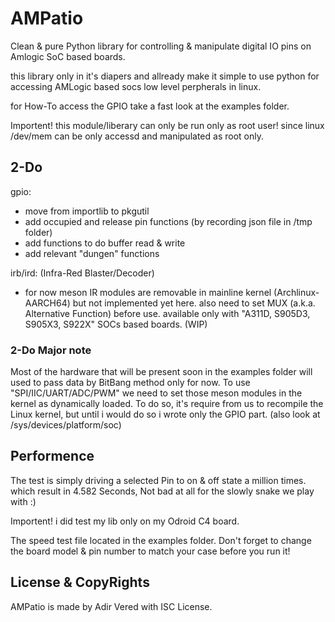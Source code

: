 # AMPatio

Clean & pure Python library for controlling & manipulate digital IO pins on Amlogic SoC based boards.

this library only in it's diapers and allready make it simple to use python for accessing
AMLogic based socs low level perpherals in linux.

for How-To access the GPIO take a fast look at the examples folder.

Importent! this module/liberary can only be run only as root user!
since linux /dev/mem can be only accessd and manipulated as root only.



## 2-Do

gpio:
- move from importlib to pkgutil
- add occupied and release pin functions (by recording json file in /tmp folder)
- add functions to do buffer read & write
- add relevant "dungen" functions

irb/ird: (Infra-Red Blaster/Decoder)
- for now meson IR modules are removable in mainline kernel (Archlinux-AARCH64) but not implemented yet here.
  also need to set MUX (a.k.a. Alternative Function) before use.
  available only with "A311D, S905D3, S905X3, S922X" SOCs based boards. (WIP) 

### 2-Do Major note

Most of the hardware that will be present soon in the examples folder will used to pass data by BitBang method only for now.
To use "SPI/IIC/UART/ADC/PWM" we need to set those meson modules in the kernel as dynamically loaded.
To do so, it's require from us to recompile the Linux kernel, but until i would do so i wrote only the GPIO part.
(also look at /sys/devices/platform/soc)



## Performence

The test is simply driving a selected Pin to on & off state a million times.
which result in 4.582 Seconds, Not bad at all for the slowly snake we play with :)

Importent! i did test my lib only on my Odroid C4 board.

The speed test file located in the examples folder.
Don't forget to change the board model & pin number to match your case before you run it!



## License & CopyRights

AMPatio is made by Adir Vered with ISC License.
